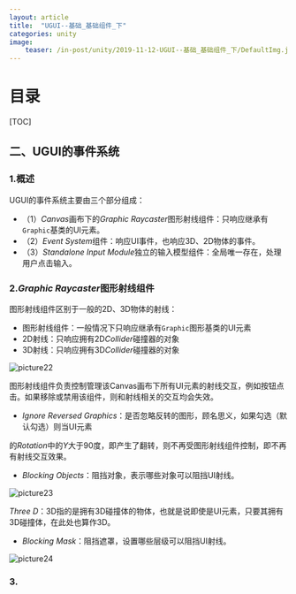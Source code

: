 ```yaml
---
layout: article
title:  "UGUI--基础_基础组件_下"
categories: unity
image:
    teaser: /in-post/unity/2019-11-12-UGUI--基础_基础组件_下/DefaultImg.jpg
---
```


# 目录

[TOC]

## 二、UGUI的事件系统

### 1.概述

UGUI的事件系统主要由三个部分组成：

- （1）*Canvas*画布下的*Graphic Raycaster*图形射线组件：只响应继承有``Graphic``基类的UI元素。
- （2）*Event System*组件：响应UI事件，也响应3D、2D物体的事件。
- （3）*Standalone Input Module*独立的输入模型组件：全局唯一存在，处理用户点击输入。

### 2.*Graphic Raycaster*图形射线组件

图形射线组件区别于一般的2D、3D物体的射线：

- 图形射线组件：一般情况下只响应继承有``Graphic``图形基类的UI元素
- 2D射线：只响应拥有2D*Collider*碰撞器的对象
- 3D射线：只响应拥有3D*Collider*碰撞器的对象

![picture22](https://huskytgame.github.io/images/in-post/unity/2019-09-30-UGUI--基础_基础组件_上/ScreenShot022.png)

图形射线组件负责控制管理该Canvas画布下所有UI元素的射线交互，例如按钮点击。如果移除或禁用该组件，则和射线相关的交互均会失效。

- *Ignore Reversed Graphics*：是否忽略反转的图形，顾名思义，如果勾选（默认勾选）则当UI元素

的*Rotation*中的*Y*大于90度，即产生了翻转，则不再受图形射线组件控制，即不再有射线交互效果。

- *Blocking Objects*：阻挡对象，表示哪些对象可以阻挡UI射线。

![picture23](https://huskytgame.github.io/images/in-post/unity/2019-09-30-UGUI--基础_基础组件_上/ScreenShot023.png)

*Three D*：3D指的是拥有3D碰撞体的物体，也就是说即使是UI元素，只要其拥有3D碰撞体，在此处也算作3D。

- *Blocking Mask*：阻挡遮罩，设置哪些层级可以阻挡UI射线。

![picture24](https://huskytgame.github.io/images/in-post/unity/2019-09-30-UGUI--基础_基础组件_上/ScreenShot024.png)

### 3.

